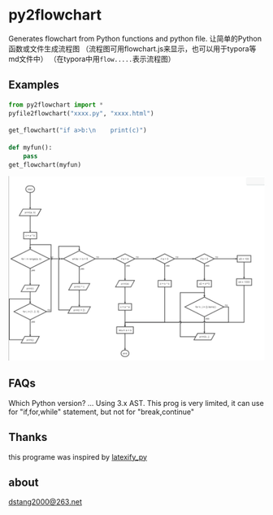 # py2flowchart

Generates flowchart from Python functions and python file.
让简单的Python函数或文件生成流程图
（流程图可用flowchart.js来显示，也可以用于typora等md文件中）
（在typora中用```flow.....```表示流程图）

## Examples
```python
from py2flowchart import * 
pyfile2flowchart("xxxx.py", "xxxx.html")

get_flowchart("if a>b:\n    print(c)")

def myfun():
    pass
get_flowchart(myfun) 
```
![](tests/test1.png)

## FAQs
Which Python version? ... Using 3.x AST.
This prog is very limited, it can use for "if,for,while" statement, but not for "break,continue"


## Thanks
this programe was inspired by [latexify_py](https://github.com/google/latexify_py)

## about
dstang2000@263.net

